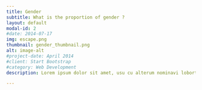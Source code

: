 ```yaml
---
title: Gender
subtitle: What is the proportion of gender ? 
layout: default
modal-id: 2
#date: 2014-07-17
img: escape.png
thumbnail: gender_thumbnail.png
alt: image-alt
#project-date: April 2014
#client: Start Bootstrap
#category: Web Development
description: Lorem ipsum dolor sit amet, usu cu alterum nominavi lobortis. At duo novum diceret. Tantas apeirian vix et, usu sanctus postulant inciderint ut, populo diceret necessitatibus in vim. Cu eum dicam feugiat noluisse.

---
```

